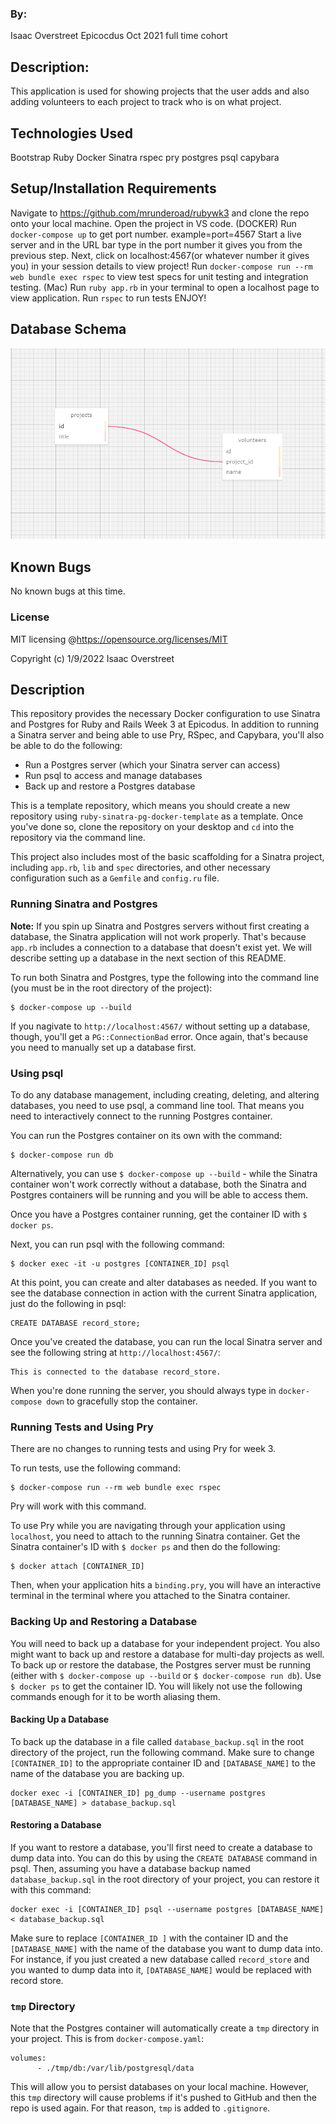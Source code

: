 ### By:
Isaac Overstreet Epicocdus Oct 2021 full time cohort

## Description:
This application is used for showing projects that the user adds and also adding volunteers to each project to track who is on what project.

## Technologies Used
Bootstrap
Ruby
Docker
Sinatra
rspec
pry
postgres
psql
capybara

## Setup/Installation Requirements
Navigate to https://github.com/mrunderoad/rubywk3 and clone the repo onto your local machine.
Open the project in VS code.
(DOCKER)
Run `docker-compose up` to get port number. example=port=4567
Start a live server and in the URL bar type in the port number it gives you from the previous step.
Next, click on localhost:4567(or whatever number it gives you) in your session details to view project!
Run `docker-compose run --rm web bundle exec rspec` to view test specs for unit testing and integration testing.
(Mac)
Run `ruby app.rb` in your terminal to open a localhost page to view application.
Run `rspec` to run tests
ENJOY!

## Database Schema
![image_of_database_schema](./public/db_scheema.png)

## Known Bugs
No known bugs at this time.

### License
MIT licensing @https://opensource.org/licenses/MIT

Copyright (c) 1/9/2022 Isaac Overstreet




## Description

This repository provides the necessary Docker configuration to use Sinatra and Postgres for Ruby and Rails Week 3 at Epicodus. In addition to running a Sinatra server and being able to use Pry, RSpec, and Capybara, you'll also be able to do the following:

* Run a Postgres server (which your Sinatra server can access)
* Run psql to access and manage databases
* Back up and restore a Postgres database

This is a template repository, which means you should create a new repository using `ruby-sinatra-pg-docker-template` as a template. Once you've done so, clone the repository on your desktop and `cd` into the repository via the command line.

This project also includes most of the basic scaffolding for a Sinatra project, including `app.rb`, `lib` and `spec` directories, and other necessary configuration such as a `Gemfile` and `config.ru` file.

### Running Sinatra and Postgres

**Note:** If you spin up Sinatra and Postgres servers without first creating a database, the Sinatra application will not work properly. That's because `app.rb` includes a connection to a database that doesn't exist yet. We will describe setting up a database in the next section of this README.

To run both Sinatra and Postgres, type the following into the command line (you must be in the root directory of the project):

```
$ docker-compose up --build
```

If you nagivate to `http://localhost:4567/` without setting up a database, though, you'll get a `PG::ConnectionBad` error. Once again, that's because you need to manually set up a database first.

### Using psql

To do any database management, including creating, deleting, and altering databases, you need to use psql, a command line tool. That means you need to interactively connect to the running Postgres container.

You can run the Postgres container on its own with the command:

```
$ docker-compose run db
```

Alternatively, you can use `$ docker-compose up --build` - while the Sinatra container won't work correctly without a database, both the Sinatra and Postgres containers will be running and you will be able to access them.

Once you have a Postgres container running, get the container ID with `$ docker ps`.

Next, you can run psql with the following command:

```
$ docker exec -it -u postgres [CONTAINER_ID] psql
```

At this point, you can create and alter databases as needed. If you want to see the database connection in action with the current Sinatra application, just do the following in psql:

```
CREATE DATABASE record_store;
```

Once you've created the database, you can run the local Sinatra server and see the following string at `http://localhost:4567/`:

```
This is connected to the database record_store.
```

When you're done running the server, you should always type in `docker-compose down` to gracefully stop the container.

### Running Tests and Using Pry

There are no changes to running tests and using Pry for week 3.

To run tests, use the following command:

```
$ docker-compose run --rm web bundle exec rspec
```

Pry will work with this command.

To use Pry while you are navigating through your application using `localhost`, you need to attach to the running Sinatra container. Get the Sinatra container's ID with `$ docker ps` and then do the following:

```
$ docker attach [CONTAINER_ID]
```

Then, when your application hits a `binding.pry`, you will have an interactive terminal in the terminal where you attached to the Sinatra container.

### Backing Up and Restoring a Database

You will need to back up a database for your independent project. You also might want to back up and restore a database for multi-day projects as well. To back up or restore the database, the Postgres server must be running (either with `$ docker-compose up --build` or `$ docker-compose run db`). Use `$ docker ps` to get the container ID. You will likely not use the following commands enough for it to be worth aliasing them.

#### Backing Up a Database

To back up the database in a file called `database_backup.sql` in the root directory of the project, run the following command. Make sure to change `[CONTAINER_ID]` to the appropriate container ID and `[DATABASE_NAME]` to the name of the database you are backing up.

```
docker exec -i [CONTAINER_ID] pg_dump --username postgres [DATABASE_NAME] > database_backup.sql
```

#### Restoring a Database

If you want to restore a database, you'll first need to create a database to dump data into. You can do this by using the `CREATE DATABASE` command in psql. Then, assuming you have a database backup named `database_backup.sql` in the root directory of your project, you can restore it with this command:

```
docker exec -i [CONTAINER_ID] psql --username postgres [DATABASE_NAME] < database_backup.sql
```

Make sure to replace `[CONTAINER_ID ]` with the container ID and the `[DATABASE_NAME]` with the name of the database you want to dump data into. For instance, if you just created a new database called `record_store` and you wanted to dump data into it, `[DATABASE_NAME]` would be replaced with record store.

### `tmp` Directory

Note that the Postgres container will automatically create a `tmp` directory in your project. This is from `docker-compose.yaml`:

```
volumes:
      - ./tmp/db:/var/lib/postgresql/data
```

This will allow you to persist databases on your local machine. However, this `tmp` directory will cause problems if it's pushed to GitHub and then the repo is used again. For that reason, `tmp` is added to `.gitignore`.